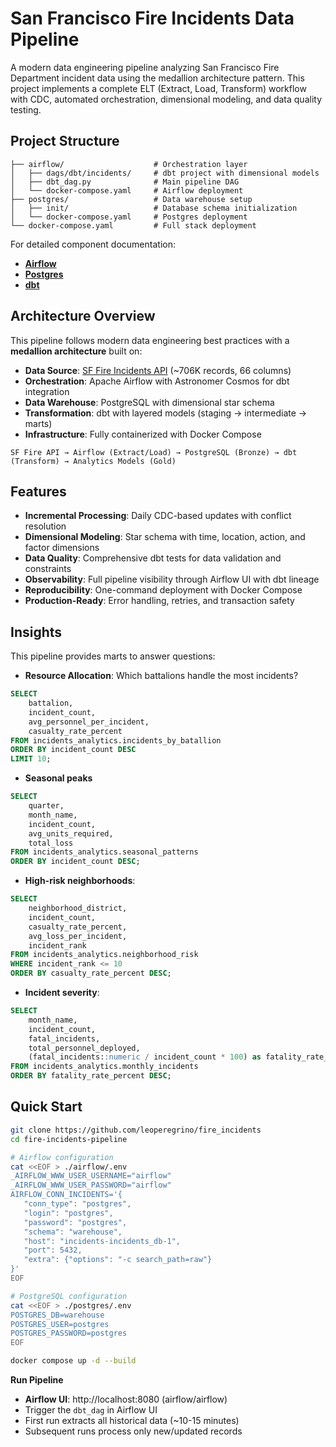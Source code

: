 # San Francisco Fire Incidents Data Pipeline

A modern data engineering pipeline analyzing San Francisco Fire Department
incident data using the medallion architecture pattern. This project implements
a complete ELT (Extract, Load, Transform) workflow with CDC, automated
orchestration, dimensional modeling, and data quality testing.

## Project Structure

```
├── airflow/                    # Orchestration layer
│   ├── dags/dbt/incidents/     # dbt project with dimensional models
│   ├── dbt_dag.py              # Main pipeline DAG
│   └── docker-compose.yaml     # Airflow deployment
├── postgres/                   # Data warehouse setup
│   ├── init/                   # Database schema initialization
│   └── docker-compose.yaml     # Postgres deployment
└── docker-compose.yaml         # Full stack deployment
```


For detailed component documentation:

- **[Airflow](./airflow/README.md)**
- **[Postgres](./postgres/README.md)**
- **[dbt](./airflow/dags/dbt/README.md)**


## Architecture Overview

This pipeline follows modern data engineering best practices with a **medallion
architecture** built on:

- **Data Source**: [SF Fire Incidents API](https://data.sfgov.org/Public-Safety/Fire-Incidents/wr8u-xric/about_data) (~706K records, 66 columns)
- **Orchestration**: Apache Airflow with Astronomer Cosmos for dbt integration
- **Data Warehouse**: PostgreSQL with dimensional star schema
- **Transformation**: dbt with layered models (staging → intermediate → marts)
- **Infrastructure**: Fully containerized with Docker Compose

```
SF Fire API → Airflow (Extract/Load) → PostgreSQL (Bronze) → dbt (Transform) → Analytics Models (Gold)
```

## Features

- **Incremental Processing**: Daily CDC-based updates with conflict resolution
- **Dimensional Modeling**: Star schema with time, location, action, and factor dimensions
- **Data Quality**: Comprehensive dbt tests for data validation and constraints
- **Observability**: Full pipeline visibility through Airflow UI with dbt lineage
- **Reproducibility**: One-command deployment with Docker Compose
- **Production-Ready**: Error handling, retries, and transaction safety

## Insights

This pipeline provides marts to answer questions:

- **Resource Allocation**: Which battalions handle the most incidents?

```SQL
SELECT
    battalion,
    incident_count,
    avg_personnel_per_incident,
    casualty_rate_percent
FROM incidents_analytics.incidents_by_batallion
ORDER BY incident_count DESC
LIMIT 10;
```

- **Seasonal peaks**

```SQL
SELECT
    quarter,
    month_name,
    incident_count,
    avg_units_required,
    total_loss
FROM incidents_analytics.seasonal_patterns
ORDER BY incident_count DESC;
```

- **High-risk neighborhoods**:

```SQL
SELECT
    neighborhood_district,
    incident_count,
    casualty_rate_percent,
    avg_loss_per_incident,
    incident_rank
FROM incidents_analytics.neighborhood_risk
WHERE incident_rank <= 10
ORDER BY casualty_rate_percent DESC;
```


- **Incident severity**:
  
```SQL
SELECT
    month_name,
    incident_count,
    fatal_incidents,
    total_personnel_deployed,
    (fatal_incidents::numeric / incident_count * 100) as fatality_rate_percent
FROM incidents_analytics.monthly_incidents
ORDER BY fatality_rate_percent DESC;
```

## Quick Start


```bash
git clone https://github.com/leoperegrino/fire_incidents
cd fire-incidents-pipeline

# Airflow configuration
cat <<EOF > ./airflow/.env
_AIRFLOW_WWW_USER_USERNAME="airflow"
_AIRFLOW_WWW_USER_PASSWORD="airflow"
AIRFLOW_CONN_INCIDENTS='{
   "conn_type": "postgres",
   "login": "postgres",
   "password": "postgres",
   "schema": "warehouse",
   "host": "incidents-incidents_db-1",
   "port": 5432,
   "extra": {"options": "-c search_path=raw"}
}'
EOF

# PostgreSQL configuration
cat <<EOF > ./postgres/.env
POSTGRES_DB=warehouse
POSTGRES_USER=postgres
POSTGRES_PASSWORD=postgres
EOF

docker compose up -d --build
```

**Run Pipeline**

- **Airflow UI**: http://localhost:8080 (airflow/airflow)
- Trigger the `dbt_dag` in Airflow UI
- First run extracts all historical data (~10-15 minutes)
- Subsequent runs process only new/updated records


